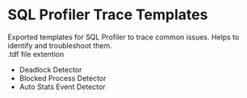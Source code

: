 # SQL Profiler Trace Templates
Exported templates for SQL Profiler to trace common issues. Helps to identify and troubleshoot them.<br>
.tdf file extention
- Deadlock Detector 
- Blocked Process Detector
- Auto Stats Event Detector

